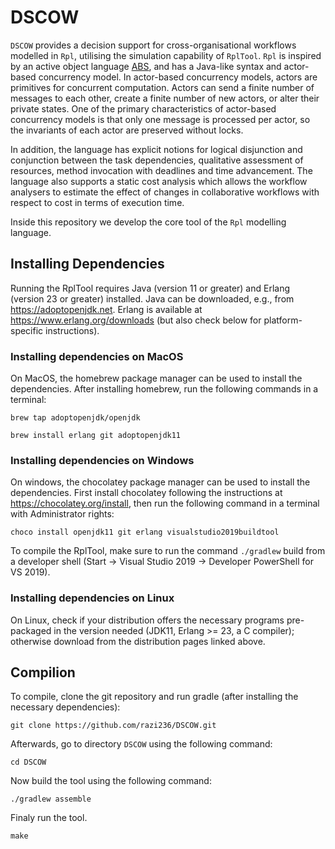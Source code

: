 DSCOW
=========

`DSCOW` provides a decision support for cross-organisational workflows modelled in `Rpl`, utilising the simulation capability of `RplTool`. `Rpl`  is inspired by an active object language [ABS](https://abs-models.org/), and has a Java-like syntax and actor-based concurrency model. In actor-based concurrency models, actors are primitives for concurrent computation. Actors can send a finite number of messages to each other, create a finite number of new actors, or alter their private states. One of the primary characteristics of actor-based concurrency models is that only one message is processed per actor, so the invariants of each actor are preserved without locks.

In addition, the language has
explicit notions for logical disjunction and conjunction between the task dependencies, qualitative assessment of resources, method invocation with deadlines and time
advancement. The language also supports a static cost analysis which allows the workflow analysers to estimate the effect
of changes in collaborative workflows with respect to cost in terms of
execution time.

Inside this repository we develop the core tool of the `Rpl` modelling
language.

## **Installing Dependencies**

Running the RplTool requires Java (version 11 or greater) and Erlang (version 23 or greater) installed. Java can be downloaded, e.g., from https://adoptopenjdk.net. Erlang is available at https://www.erlang.org/downloads (but also check below for platform-specific instructions).

### **Installing dependencies on MacOS**

On MacOS, the homebrew package manager can be used to install the dependencies. After installing homebrew, run the following commands in a terminal:

`brew tap adoptopenjdk/openjdk`

`brew install erlang git adoptopenjdk11`

### Installing dependencies on Windows

On windows, the chocolatey package manager can be used to install the dependencies. First install chocolatey following the instructions at https://chocolatey.org/install, then run the following command in a terminal with Administrator rights:

`choco install openjdk11 git erlang visualstudio2019buildtool`

To compile the RplTool, make sure to run the command `./gradlew` build from a developer shell (Start -> Visual Studio 2019 -> Developer PowerShell for VS 2019).

### Installing dependencies on Linux

On Linux, check if your distribution offers the necessary programs pre-packaged in the version needed (JDK11, Erlang >= 23, a C compiler); otherwise download from the distribution pages linked above.

## Compilion

To compile, clone the git repository and run gradle (after installing the necessary dependencies):

`git clone https://github.com/razi236/DSCOW.git`

Afterwards, go to directory `DSCOW` using the following command:

`cd DSCOW`

Now build the tool using the following command:

`./gradlew assemble`

Finaly run the tool.

`make`
